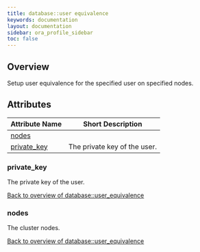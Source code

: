 ```yaml
---
title: database::user equivalence
keywords: documentation
layout: documentation
sidebar: ora_profile_sidebar
toc: false
---
```

## Overview

Setup user equivalence for the specified user on specified nodes.




## Attributes



Attribute Name                                         | Short Description            |
------------------------------------------------------ | ---------------------------- |
[nodes](#database::user_equivalence_nodes)             |                              |
[private_key](#database::user_equivalence_private_key) | The private key of the user. |




### private_key<a name='database::user_equivalence_private_key'>

The private key of the user.


[Back to overview of database::user_equivalence](#attributes)

### nodes<a name='database::user_equivalence_nodes'>

The cluster nodes.

[Back to overview of database::user_equivalence](#attributes)
